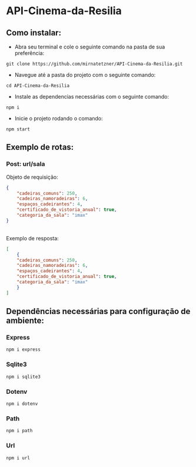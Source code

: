 # API-Cinema-da-Resilia

## Como instalar:

* Abra seu terminal e cole o seguinte comando na pasta de sua preferência:

```
git clone https://github.com/mirnatetzner/API-Cinema-da-Resilia.git
```

* Navegue até a pasta do projeto com o seguinte comando:

```
cd API-Cinema-da-Resilia
```

* Instale as dependencias necessárias com o seguinte comando:

```
npm i
```

* Inicie o projeto rodando o comando:

```
npm start
```

## Exemplo de rotas:
### Post: url/sala

Objeto de requisição:
<br>

```json
{
    "cadeiras_comuns": 250,
    "cadeiras_namoradeiras": 6,
    "espaços_cadeirantes": 4,
    "certificado_de_vistoria_anual": true,
    "categoria_da_sala": "imax"
}
```
<br>
Exemplo de resposta:
<br>

```json
[
	{
    "cadeiras_comuns": 250,
    "cadeiras_namoradeiras": 6,
    "espaços_cadeirantes": 4,
    "certificado_de_vistoria_anual": true,
    "categoria_da_sala": "imax"
	}
]
```
## Dependências necessárias para configuração de ambiente:
### Express
```npm i express```
### Sqlite3
```npm i sqlite3```
### Dotenv
```npm i dotenv```
### Path
```npm i path```
### Url
```npm i url```
